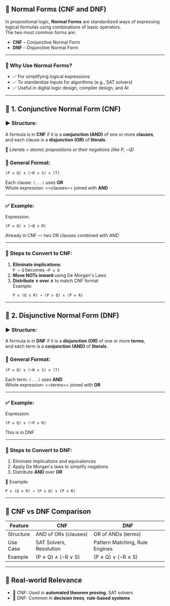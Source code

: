 

## 📘 Normal Forms (CNF and DNF)

In propositional logic, **Normal Forms** are standardized ways of expressing logical formulas using combinations of basic operators.  
The two most common forms are:

- **CNF** – Conjunctive Normal Form  
- **DNF** – Disjunctive Normal Form

---

### 🔹 Why Use Normal Forms?

- ✅ For simplifying logical expressions
- ✅ To standardize inputs for algorithms (e.g., SAT solvers)
- ✅ Useful in digital logic design, compiler design, and AI

---

## 🧱 1. **Conjunctive Normal Form (CNF)**

### ▶️ Structure:
A formula is in **CNF** if it is a **conjunction (AND)** of one or more **clauses**,  
and each clause is a **disjunction (OR)** of **literals**.

📌 *Literals = atomic propositions or their negations (like P, ¬Q)*

### 📐 General Format:
```
(P ∨ Q) ∧ (¬R ∨ S) ∧ (T)
```

Each clause: `(...)` uses **OR**  
Whole expression: ==clauses== joined with **AND**

---

### ✅ Example:
Expression:  
```
(P ∨ Q) ∧ (¬Q ∨ R)
```

Already in CNF — two OR clauses combined with AND

---

### 🔧 Steps to Convert to CNF:
1. **Eliminate implications**:  
   `P → Q` becomes `¬P ∨ Q`
2. **Move NOTs inward** using De Morgan's Laws
3. **Distribute ∨ over ∧** to match CNF format  
   Example:  
   ```
   P ∨ (Q ∧ R) → (P ∨ Q) ∧ (P ∨ R)
   ```

---

## 🧱 2. **Disjunctive Normal Form (DNF)**

### ▶️ Structure:
A formula is in **DNF** if it is a **disjunction (OR)** of one or more **terms**,  
and each term is a **conjunction (AND)** of **literals**.

### 📐 General Format:
```
(P ∧ Q) ∨ (¬R ∧ S) ∨ (T)
```

Each term: `(...)` uses **AND**  
Whole expression: ==terms== joined with **OR**

---

### ✅ Example:
Expression:  
```
(P ∧ Q) ∨ (¬P ∧ R)
```

This is in DNF

---

### 🔧 Steps to Convert to DNF:
1. Eliminate implications and equivalences
2. Apply De Morgan's laws to simplify negations
3. Distribute **AND** over **OR**

🧠 Example:
```
P ∧ (Q ∨ R) → (P ∧ Q) ∨ (P ∧ R)
```

---

## 🔄 CNF vs DNF Comparison

| Feature           | CNF                              | DNF                              |
|------------------|-----------------------------------|----------------------------------|
| Structure         | AND of ORs (clauses)             | OR of ANDs (terms)              |
| Use Case          | SAT Solvers, Resolution          | Pattern Matching, Rule Engines  |
| Example           | (P ∨ Q) ∧ (¬R ∨ S)               | (P ∧ Q) ∨ (¬R ∧ S)              |

---

## 🧠 Real-world Relevance
- 🔌 CNF: Used in **automated theorem proving**, SAT solvers
- 🧠 DNF: Common in **decision trees**, **rule-based systems**

